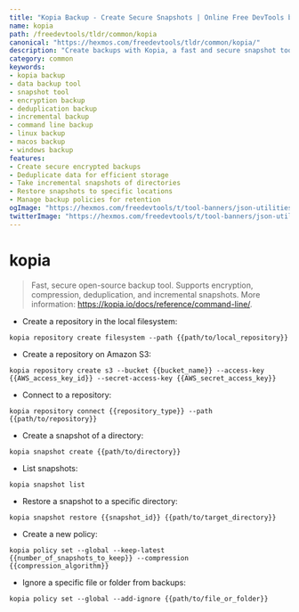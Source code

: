 ```yaml
---
title: "Kopia Backup - Create Secure Snapshots | Online Free DevTools by Hexmos"
name: kopia
path: /freedevtools/tldr/common/kopia
canonical: "https://hexmos.com/freedevtools/tldr/common/kopia/"
description: "Create backups with Kopia, a fast and secure snapshot tool. Supports encryption, deduplication, and compression for efficient storage. Free online tool, no registration required."
category: common
keywords:
- kopia backup
- data backup tool
- snapshot tool
- encryption backup
- deduplication backup
- incremental backup
- command line backup
- linux backup
- macos backup
- windows backup
features:
- Create secure encrypted backups
- Deduplicate data for efficient storage
- Take incremental snapshots of directories
- Restore snapshots to specific locations
- Manage backup policies for retention
ogImage: "https://hexmos.com/freedevtools/t/tool-banners/json-utilities-banner.png"
twitterImage: "https://hexmos.com/freedevtools/t/tool-banners/json-utilities-banner.png"
---
```


# kopia

> Fast, secure open-source backup tool.
> Supports encryption, compression, deduplication, and incremental snapshots.
> More information: <https://kopia.io/docs/reference/command-line/>.

- Create a repository in the local filesystem:

`kopia repository create filesystem --path {{path/to/local_repository}}`

- Create a repository on Amazon S3:

`kopia repository create s3 --bucket {{bucket_name}} --access-key {{AWS_access_key_id}} --secret-access-key {{AWS_secret_access_key}}`

- Connect to a repository:

`kopia repository connect {{repository_type}} --path {{path/to/repository}}`

- Create a snapshot of a directory:

`kopia snapshot create {{path/to/directory}}`

- List snapshots:

`kopia snapshot list`

- Restore a snapshot to a specific directory:

`kopia snapshot restore {{snapshot_id}} {{path/to/target_directory}}`

- Create a new policy:

`kopia policy set --global --keep-latest {{number_of_snapshots_to_keep}} --compression {{compression_algorithm}}`

- Ignore a specific file or folder from backups:

`kopia policy set --global --add-ignore {{path/to/file_or_folder}}`
